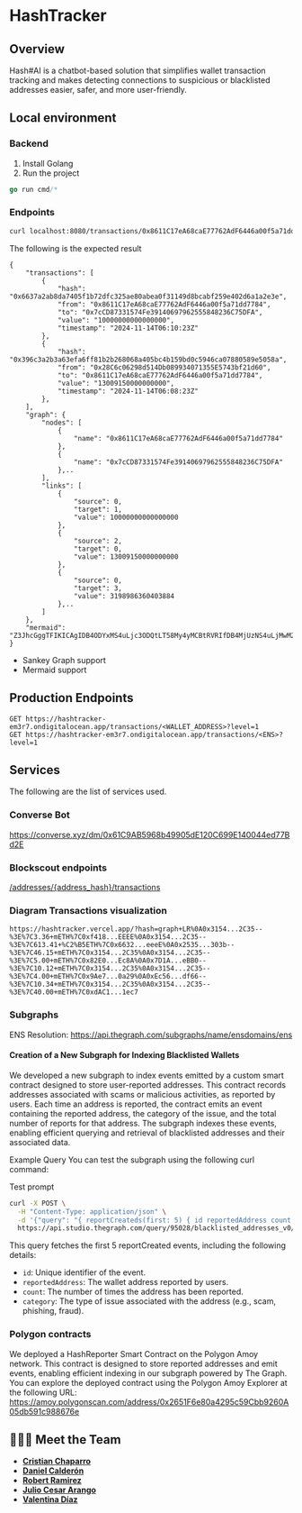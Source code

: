 # HashTracker

## Overview

Hash#AI is a chatbot-based solution that simplifies wallet transaction tracking and makes detecting connections to suspicious or blacklisted addresses easier, safer, and more user-friendly.

## Local environment

### Backend
1. Install Golang
2. Run the project

```go
go run cmd/* 
```

### Endpoints

```bash
curl localhost:8080/transactions/0x8611C17eA68caE77762AdF6446a00f5a71dd7784?level=1
```
The following is the expected result

```
{
	"transactions": [
		{
			"hash": "0x6637a2ab8da7405f1b72dfc325ae80abea0f31149d8bcabf259e402d6a1a2e3e",
			"from": "0x8611C17eA68caE77762AdF6446a00f5a71dd7784",
			"to": "0x7cCD87331574Fe39140697962555848236C75DFA",
			"value": "10000000000000000",
			"timestamp": "2024-11-14T06:10:23Z"
		},
		{
			"hash": "0x396c3a2b3a63efa6ff81b2b268068a405bc4b159bd0c5946ca07880589e5058a",
			"from": "0x28C6c06298d514Db089934071355E5743bf21d60",
			"to": "0x8611C17eA68caE77762AdF6446a00f5a71dd7784",
			"value": "13009150000000000",
			"timestamp": "2024-11-14T06:08:23Z"
		},
	],
	"graph": {
		"nodes": [
			{
				"name": "0x8611C17eA68caE77762AdF6446a00f5a71dd7784"
			},
			{
				"name": "0x7cCD87331574Fe39140697962555848236C75DFA"
			},..
		],
		"links": [
			{
				"source": 0,
				"target": 1,
				"value": 10000000000000000
			},
			{
				"source": 2,
				"target": 0,
				"value": 13009150000000000
			},
			{
				"source": 0,
				"target": 3,
				"value": 3198986360403884
			},..
		]
	},
	"mermaid": "Z3JhcGggTFIKICAgIDB4ODYxMS4uLjc3ODQtLT58My4yMCBtRVRIfDB4MjUzNS4uLjMwM2IKICAgIDB4ODYxMS4uLjc3ODQtLT58MjAuMDAgbUVUSHwweDAwMDAuLi5iRTU5CiAgICAweERGZDUuLi45NjNkLS0+fDIuMzggbUVUSHwweDg2MTEuLi43Nzg0CiAgICAweDg2MTEuLi43Nzg0LS0+fDEwLjAwIG1FVEh8MHg3Y0NELi4uNURGQQogICAgMHgyOEM2Li4uMWQ2MC0tPnw0Mi43MyBtRVRIfDB4ODYxMS4uLjc3ODQ="
}
```

- Sankey Graph support
- Mermaid support


## Production Endpoints

```
GET https://hashtracker-em3r7.ondigitalocean.app/transactions/<WALLET_ADDRESS>?level=1 
GET https://hashtracker-em3r7.ondigitalocean.app/transactions/<ENS>?level=1 
```

## Services
The following are the list of services used.

### Converse Bot
https://converse.xyz/dm/0x61C9AB5968b49905dE120C699E140044ed77Bd2E

### Blockscout endpoints
[/addresses/{address_hash}/transactions](https://eth.blockscout.com/api-docs)

### Diagram Transactions visualization
```
https://hashtracker.vercel.app/?hash=graph+LR%0A0x3154...2C35--%3E%7C3.36+mETH%7C0xf418...EEEE%0A0x3154...2C35--%3E%7C613.41+%C2%B5ETH%7C0x6632...eeeE%0A0x2535...303b--%3E%7C46.15+mETH%7C0x3154...2C35%0A0x3154...2C35--%3E%7C5.00+mETH%7C0x82E0...Ec8A%0A0x7D1A...eBB0--%3E%7C10.12+mETH%7C0x3154...2C35%0A0x3154...2C35--%3E%7C4.00+mETH%7C0x9Ae7...0a29%0A0xEc56...df66--%3E%7C10.34+mETH%7C0x3154...2C35%0A0x3154...2C35--%3E%7C40.00+mETH%7C0xdAC1...1ec7
```


### Subgraphs
ENS Resolution: https://api.thegraph.com/subgraphs/name/ensdomains/ens

#### Creation of a New Subgraph for Indexing Blacklisted Wallets
We developed a new subgraph to index events emitted by a custom smart contract designed to store user-reported addresses. This contract records addresses associated with scams or malicious activities, as reported by users. Each time an address is reported, the contract emits an event containing the reported address, the category of the issue, and the total number of reports for that address. The subgraph indexes these events, enabling efficient querying and retrieval of blacklisted addresses and their associated data.

Example Query
You can test the subgraph using the following curl command:

Test prompt
``` bash
curl -X POST \
  -H "Content-Type: application/json" \
  -d '{"query": "{ reportCreateds(first: 5) { id reportedAddress count category } }", "operationName": "Subgraphs", "variables": {}}' \
  https://api.studio.thegraph.com/query/95028/blacklisted_addresses_v0/version/latest
```
This query fetches the first 5 reportCreated events, including the following details:

- `id`: Unique identifier of the event.
- `reportedAddress`: The wallet address reported by users.
- `count`: The number of times the address has been reported.
- `category`: The type of issue associated with the address (e.g., scam, phishing, fraud).

### Polygon contracts
We deployed a HashReporter Smart Contract on the Polygon Amoy network. This contract is designed to store reported addresses and emit events, enabling efficient indexing in our subgraph powered by The Graph.
You can explore the deployed contract using the Polygon Amoy Explorer at the following URL:
https://amoy.polygonscan.com/address/0x2651F6e80a4295c59Cbb9260A05db591c988676e

## 👨🏻‍💻 Meet the Team
- [**Cristian Chaparro**](https://github.com/cristianchaparroa)
- [**Daniel Calderón**](https://github.com/danielcdz)
- [**Robert Ramirez**](https://github.com/robertram)
- [**Julio Cesar Arango**](https://www.linkedin.com/in/julio-cesar-bog-eth/)
- [**Valentina Díaz**](https://www.linkedin.com/in/valentina-diaz-estevez/)